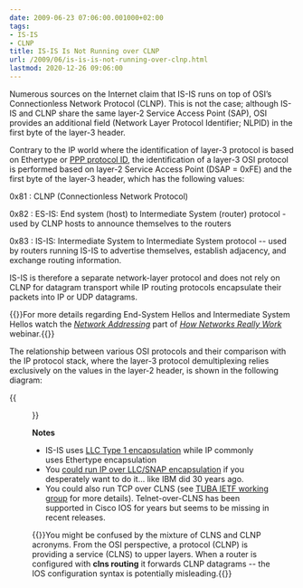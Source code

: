 ```yaml
---
date: 2009-06-23 07:06:00.001000+02:00
tags:
- IS-IS
- CLNP
title: IS-IS Is Not Running over CLNP
url: /2009/06/is-is-is-not-running-over-clnp.html
lastmod: 2020-12-26 09:06:00
---
```

Numerous sources on the Internet claim that IS-IS runs on top of OSI’s Connectionless Network Protocol (CLNP). This is not the case; although IS-IS and CLNP share the same layer-2 Service Access Point (SAP), OSI provides an additional field (Network Layer Protocol Identifier; NLPID) in the first byte of the layer-3 header. 

Contrary to the IP world where the identification of layer-3 protocol is based on Ethertype or [PPP protocol ID](https://www.iana.org/assignments/ppp-numbers/ppp-numbers.xml#ppp-numbers-2), the identification of a layer-3 OSI protocol is performed based on layer-2 Service Access Point (DSAP = 0xFE) and the first byte of the layer-3 header, which has the following values:
<!--more-->
0x81
:	CLNP (Connectionless Network Protocol)

0x82
:	ES-IS: End system (host) to Intermediate System (router) protocol - used by CLNP hosts to announce themselves to the routers

0x83
:	IS-IS: Intermediate System to Intermediate System protocol -- used by routers running IS-IS to advertise themselves, establish adjacency, and exchange routing information.

IS-IS is therefore a separate network-layer protocol and does not rely on CLNP for datagram transport while IP routing protocols encapsulate their packets into IP or UDP datagrams.

{{<note info>}}For more details regarding End-System Hellos and Intermediate System Hellos watch the [*Network Addressing*](https://my.ipspace.net/bin/list?id=Net101#ADDR) part of *[How Networks Really Work](http://ipspace.net/Net101)* webinar.{{</note>}}

The relationship between various OSI protocols and their comparison with the IP protocol stack, where the layer-3 protocol demultiplexing relies exclusively on the values in the layer-2 header, is shown in the following diagram:

{{<figure src="OSI-ISIS-IP-stacks.png">}}

**Notes**
* IS-IS uses [LLC Type 1 encapsulation](https://en.wikipedia.org/wiki/IEEE_802.2) while IP commonly uses Ethertype encapsulation
* You [could run IP over LLC/SNAP encapsulation](https://tools.ietf.org/html/rfc1042) if you desperately want to do it... like IBM did 30 years ago.
* You could also run TCP over CLNS (see [TUBA IETF working group](https://datatracker.ietf.org/wg/tuba/documents/) for more details). Telnet-over-CLNS has been supported in Cisco IOS for years but seems to be missing in recent releases.

{{<note>}}You might be confused by the mixture of CLNS and CLNP acronyms. From the OSI perspective, a protocol (CLNP) is providing a service (CLNS) to upper layers. When a router is configured with **clns routing** it forwards CLNP datagrams -- the IOS configuration syntax is potentially misleading.{{</note>}}
